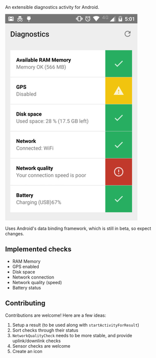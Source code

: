An extensible diagnostics activity for Android.

![](./images/sample.jpg)

Uses Android's data binding framework, which is still in beta, so expect changes.

## Implemented checks

- RAM Memory
- GPS enabled
- Disk space
- Network connection
- Network quality (speed)
- Battery status

## Contributing

Contributions are welcome! Here are a few ideas:

1. Setup a result (to be used along with `startActivityForResult`)
2. Sort checks through their status
3. `NetworkQualityCheck` needs to be more stable, and provide uplink/downlink checks
4. Sensor checks are welcome
5. Create an icon
